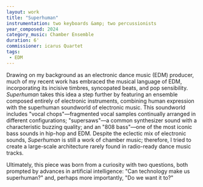 ```yaml
---
layout: work
title: "Superhuman"
instrumentation: two keyboards &amp; two percussionists
year_composed: 2024
category_music: Chamber Ensemble
duration: 6'
commissioner: icarus Quartet
tags: 
 - EDM
---
```


Drawing on my background as an electronic dance music (EDM) producer, much of my recent work has embraced the musical language of EDM, incorporating its incisive timbres, syncopated beats, and pop sensibility. _Superhuman_ takes this idea a step further by featuring an ensemble composed entirely of electronic instruments, combining human expression with the superhuman soundworld of electronic music. This soundworld includes "vocal chops"—fragmented vocal samples continually arranged in different configurations; "supersaws"—a common synthesizer sound with a characteristic buzzing quality; and an "808 bass"—one of the most iconic bass sounds in hip-hop and EDM. Despite the eclectic mix of electronic sounds, _Superhuman_ is still a work of chamber music; therefore, I tried to create a large-scale architecture rarely found in radio-ready dance music tracks.

Ultimately, this piece was born from a curiosity with two questions, both prompted by advances in artificial intelligence: "Can technology make us superhuman?" and, perhaps more importantly, "Do we want it to?"